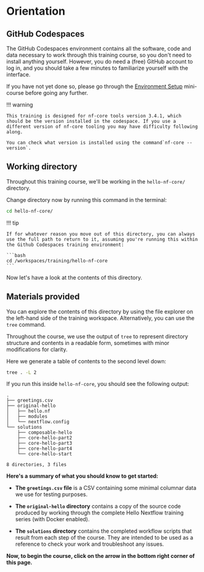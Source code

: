 # Orientation

## GitHub Codespaces

The GitHub Codespaces environment contains all the software, code and data necessary to work through this training course, so you don't need to install anything yourself.
However, you do need a (free) GitHub account to log in, and you should take a few minutes to familiarize yourself with the interface.

If you have not yet done so, please go through the [Environment Setup](../../envsetup/) mini-course before going any further.

!!! warning

    This training is designed for nf-core tools version 3.4.1, which should be the version installed in the codespace. If you use a different version of nf-core tooling you may have difficulty following along.

    You can check what version is installed using the command`nf-core --version`.

## Working directory

Throughout this training course, we'll be working in the `hello-nf-core/` directory.

Change directory now by running this command in the terminal:

```bash
cd hello-nf-core/
```

!!! tip

    If for whatever reason you move out of this directory, you can always use the full path to return to it, assuming you're running this within the Github Codespaces training environment:

    ```bash
    cd /workspaces/training/hello-nf-core
    ```

Now let's have a look at the contents of this directory.

## Materials provided

You can explore the contents of this directory by using the file explorer on the left-hand side of the training workspace.
Alternatively, you can use the `tree` command.

Throughout the course, we use the output of `tree` to represent directory structure and contents in a readable form, sometimes with minor modifications for clarity.

Here we generate a table of contents to the second level down:

```bash
tree . -L 2
```

If you run this inside `hello-nf-core`, you should see the following output:

```console title="Directory contents"
.
├── greetings.csv
├── original-hello
│   ├── hello.nf
│   ├── modules
│   └── nextflow.config
└── solutions
    ├── composable-hello
    ├── core-hello-part2
    ├── core-hello-part3
    ├── core-hello-part4
    └── core-hello-start

8 directories, 3 files
```

**Here's a summary of what you should know to get started:**

- **The `greetings.csv` file** is a CSV containing some minimal columnar data we use for testing purposes.

- **The `original-hello` directory** contains a copy of the source code produced by working through the complete Hello Nextflow training series (with Docker enabled).

- **The `solutions` directory** contains the completed workflow scripts that result from each step of the course.
  They are intended to be used as a reference to check your work and troubleshoot any issues.

**Now, to begin the course, click on the arrow in the bottom right corner of this page.**
